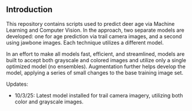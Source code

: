 ## Introduction

This repository contains scripts used to predict deer age via Machine Learning and Computer Vision. In the approach, two separate models are developed: one for age prediction via trail camera images, and a second using jawbone images. Each technique utilizes a different model.

In an effort to make all models fast, efficient, and streamlined, models are built to accept both grayscale and colored images  and utilize only a single optimized model (no ensembles). Augmentation further helps develop the model, applying a series of small changes to the base training image set.

Updates:
- 10/3/25: Latest model installed for trail camera imagery, utilizing both color and grayscale images.
